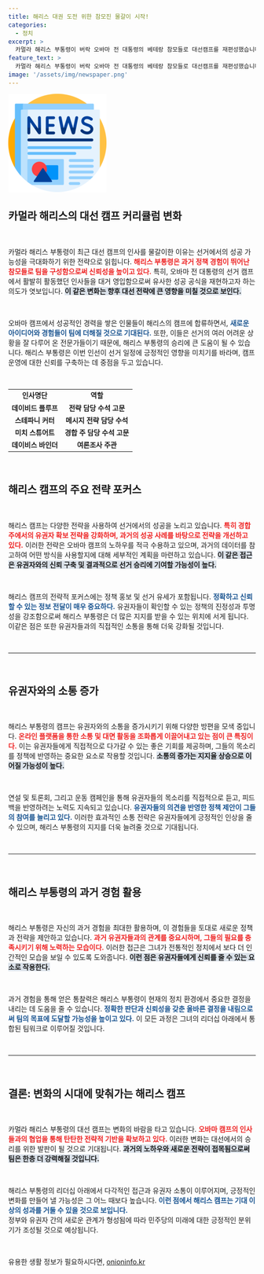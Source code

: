 ```yaml
---
title: 해리스 대권 도전 위한 참모진 물갈이 시작!
categories:
  - 정치
excerpt: >
  카멀라 해리스 부통령이 버락 오바마 전 대통령의 베테랑 참모들로 대선캠프를 재편성했습니다. 이는 조 바이든 대통령의 사퇴 후, 새로운 전략으로 대선 승리를 노리는 강력한 변화의 신호입니다. 클릭해서 자세한 내용을 확인하세요!
feature_text: >
  카멀라 해리스 부통령이 버락 오바마 전 대통령의 베테랑 참모들로 대선캠프를 재편성했습니다. 이는 조 바이든 대통령의 사퇴 후, 새로운 전략으로 대선 승리를 노리는 강력한 변화의 신호입니다. 클릭해서 자세한 내용을 확인하세요!
image: '/assets/img/newspaper.png'
---
```


<p><img src="/assets/img/newspaper.png" alt="kimp 속보" /></p>

<h2 data-ke-size="size26">카멀라 해리스의 대선 캠프 커리큘럼 변화</h2>

<p data-ke-size="size16">&nbsp;</p>

<p>카멀라 해리스 부통령이 최근 대선 캠프의 인사를 물갈이한 이유는 선거에서의 성공 가능성을 극대화하기 위한 전략으로 읽힙니다. <b><span style="color: #ee2323;">해리스 부통령은 과거 정책 경험이 뛰어난 참모들로 팀을 구성함으로써 신뢰성을 높이고 있다.</span></b> 특히, 오바마 전 대통령의 선거 캠프에서 활발히 활동했던 인사들을 대거 영입함으로써 유사한 성공 공식을 재현하고자 하는 의도가 엿보입니다. <b><span style="background-color: #21538527;">이 같은 변화는 향후 대선 전략에 큰 영향을 미칠 것으로 보인다.</span></b></p>

<p data-ke-size="size16">&nbsp;</p>

<p>오바마 캠프에서 성공적인 경력을 쌓은 인물들이 해리스의 캠프에 합류하면서, <b><span style="color: #1a5490;">새로운 아이디어와 경험들이 팀에 더해질 것으로 기대된다.</span></b> 또한, 이들은 선거의 여러 어려운 상황을 잘 다루어 온 전문가들이기 때문에, 해리스 부통령의 승리에 큰 도움이 될 수 있습니다. 해리스 부통령은 이번 인선이 선거 일정에 긍정적인 영향을 미치기를 바라며, 캠프 운영에 대한 신뢰를 구축하는 데 중점을 두고 있습니다.</p>

<p data-ke-size="size16">&nbsp;</p>

<table style="width:100%; text-align:center;">
<tr>
<td style="text-align: center; height: 17px;"><b>인사명단</b></td>
<td style="text-align: center; height: 17px;"><b>역할</b></td>
</tr>
<tr>
<td style="text-align: center; height: 17px;"><b>데이비드 플루프</b></td>
<td style="text-align: center; height: 17px;"><b>전략 담당 수석 고문</b></td>
</tr>
<tr>
<td style="text-align: center; height: 17px;"><b>스테파니 커터</b></td>
<td style="text-align: center; height: 17px;"><b>메시지 전략 담당 수석</b></td>
</tr>
<tr>
<td style="text-align: center; height: 17px;"><b>미치 스튜어트</b></td>
<td style="text-align: center; height: 17px;"><b>경합 주 담당 수석 고문</b></td>
</tr>
<tr>
<td style="text-align: center; height: 17px;"><b>데이비스 바인더</b></td>
<td style="text-align: center; height: 17px;"><b>여론조사 주관</b></td>
</tr>
</table>

<p data-ke-size="size16">&nbsp;</p>

<h2 data-ke-size="size26">해리스 캠프의 주요 전략 포커스</h2>

<p data-ke-size="size16">&nbsp;</p>

<p>해리스 캠프는 다양한 전략을 사용하여 선거에서의 성공을 노리고 있습니다. <b><span style="color: #ee2323;">특히 경합 주에서의 유권자 확보 전략을 강화하며, 과거의 성공 사례를 바탕으로 전략을 개선하고 있다.</span></b> 이러한 전략은 오바마 캠프의 노하우를 적극 수용하고 있으며, 과거의 데이터를 참고하여 어떤 방식을 사용할지에 대해 세부적인 계획을 마련하고 있습니다. <b><span style="background-color: #21538527;">이 같은 접근은 유권자와의 신뢰 구축 및 결과적으로 선거 승리에 기여할 가능성이 높다.</span></b></p>

<p data-ke-size="size16">&nbsp;</p>

<p>해리스 캠프의 전략적 포커스에는 정책 홍보 및 선거 유세가 포함됩니다. <b><span style="color: #1a5490;">정확하고 신뢰할 수 있는 정보 전달이 매우 중요하다.</span></b> 유권자들이 확인할 수 있는 정책의 진정성과 투명성을 강조함으로써 해리스 부통령은 더 많은 지지를 받을 수 있는 위치에 서게 됩니다. 이같은 점은 또한 유권자들과의 직접적인 소통을 통해 더욱 강화될 것입니다.</p>

<p data-ke-size="size16">&nbsp;</p>

<hr>

<p data-ke-size="size16">&nbsp;</p>

<h2 data-ke-size="size26">유권자와의 소통 증가</h2>

<p data-ke-size="size16">&nbsp;</p>

<p>해리스 부통령의 캠프는 유권자와의 소통을 증가시키기 위해 다양한 방편을 모색 중입니다. <b><span style="color: #ee2323;">온라인 플랫폼을 통한 소통 및 대면 활동을 조화롭게 이끌어내고 있는 점이 큰 특징이다.</span></b> 이는 유권자들에게 직접적으로 다가갈 수 있는 좋은 기회를 제공하며, 그들의 목소리를 정책에 반영하는 중요한 요소로 작용할 것입니다. <b><span style="background-color: #21538527;">소통의 증가는 지지율 상승으로 이어질 가능성이 높다.</span></b></p>

<p data-ke-size="size16">&nbsp;</p>

<p>연설 및 토론회, 그리고 운동 캠페인을 통해 유권자들의 목소리를 직접적으로 듣고, 피드백을 반영하려는 노력도 지속되고 있습니다. <b><span style="color: #1a5490;">유권자들의 의견을 반영한 정책 제안이 그들의 참여를 늘리고 있다.</span></b> 이러한 효과적인 소통 전략은 유권자들에게 긍정적인 인상을 줄 수 있으며, 해리스 부통령의 지지를 더욱 늘려줄 것으로 기대됩니다.</p>

<p data-ke-size="size16">&nbsp;</p>

<hr>

<p data-ke-size="size16">&nbsp;</p>

<h2 data-ke-size="size26">해리스 부통령의 과거 경험 활용</h2>

<p data-ke-size="size16">&nbsp;</p>

<p>해리스 부통령은 자신의 과거 경험을 최대한 활용하며, 이 경험들을 토대로 새로운 정책과 전략을 제안하고 있습니다. <b><span style="color: #ee2323;">과거 유권자들과의 관계를 중요시하며, 그들의 필요를 충족시키기 위해 노력하는 모습이다.</span></b> 이러한 접근은 그녀가 전통적인 정치에서 보다 더 인간적인 모습을 보일 수 있도록 도와줍니다. <b><span style="background-color: #21538527;">이런 점은 유권자들에게 신뢰를 줄 수 있는 요소로 작용한다.</span></b></p>

<p data-ke-size="size16">&nbsp;</p>

<p>과거 경험을 통해 얻은 통찰력은 해리스 부통령이 현재의 정치 환경에서 중요한 결정을 내리는 데 도움을 줄 수 있습니다. <b><span style="color: #1a5490;">정확한 판단과 신뢰성을 갖춘 올바른 결정을 내림으로써 팀의 목표에 도달할 가능성을 높이고 있다.</span></b> 이 모든 과정은 그녀의 리더십 아래에서 통합된 팀워크로 이루어질 것입니다.</p>

<p data-ke-size="size16">&nbsp;</p>

<hr>

<p data-ke-size="size16">&nbsp;</p>

<h2 data-ke-size="size26">결론: 변화의 시대에 맞춰가는 해리스 캠프</h2>

<p data-ke-size="size16">&nbsp;</p>

<p>카멀라 해리스 부통령의 대선 캠프는 변화의 바람을 타고 있습니다. <b><span style="color: #ee2323;">오바마 캠프의 인사들과의 협업을 통해 탄탄한 전략적 기반을 확보하고 있다.</span></b> 이러한 변화는 대선에서의 승리를 위한 발판이 될 것으로 기대됩니다. <b><span style="background-color: #21538527;">과거의 노하우와 새로운 전략이 접목됨으로써 팀은 한층 더 강력해질 것입니다.</span></b></p>

<p data-ke-size="size16">&nbsp;</p>

<p>해리스 부통령의 리더십 아래에서 다각적인 접근과 유권자 소통이 이루어지며, 긍정적인 변화를 만들어 낼 가능성은 그 어느 때보다 높습니다. <b><span style="color: #1a5490;">이런 점에서 해리스 캠프는 기대 이상의 성과를 거둘 수 있을 것으로 보입니다.</span></b> <br> 정부와 유권자 간의 새로운 관계가 형성됨에 따라 민주당의 미래에 대한 긍정적인 분위기가 조성될 것으로 예상됩니다.</p>

<p data-ke-size="size16">&nbsp;</p>
유용한 생활 정보가 필요하시다면, <a href="https://onioninfo.kr" rel="dofollow">onioninfo.kr</a>


